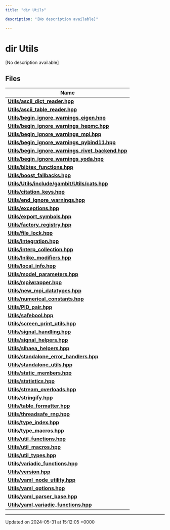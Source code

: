 ```yaml
---
title: "dir Utils"

description: "[No description available]"

---
```


# dir Utils

[No description available]

## Files

| Name           |
| -------------- |
| **[Utils/ascii_dict_reader.hpp](/documentation/code/files/ascii__dict__reader_8hpp/#file-utils-ascii-dict-reader-hpp)**  |
| **[Utils/ascii_table_reader.hpp](/documentation/code/files/ascii__table__reader_8hpp/#file-utils-ascii-table-reader-hpp)**  |
| **[Utils/begin_ignore_warnings_eigen.hpp](/documentation/code/files/begin__ignore__warnings__eigen_8hpp/#file-utils-begin-ignore-warnings-eigen-hpp)**  |
| **[Utils/begin_ignore_warnings_hepmc.hpp](/documentation/code/files/begin__ignore__warnings__hepmc_8hpp/#file-utils-begin-ignore-warnings-hepmc-hpp)**  |
| **[Utils/begin_ignore_warnings_mpi.hpp](/documentation/code/files/begin__ignore__warnings__mpi_8hpp/#file-utils-begin-ignore-warnings-mpi-hpp)**  |
| **[Utils/begin_ignore_warnings_pybind11.hpp](/documentation/code/files/begin__ignore__warnings__pybind11_8hpp/#file-utils-begin-ignore-warnings-pybind11-hpp)**  |
| **[Utils/begin_ignore_warnings_rivet_backend.hpp](/documentation/code/files/begin__ignore__warnings__rivet__backend_8hpp/#file-utils-begin-ignore-warnings-rivet-backend-hpp)**  |
| **[Utils/begin_ignore_warnings_yoda.hpp](/documentation/code/files/begin__ignore__warnings__yoda_8hpp/#file-utils-begin-ignore-warnings-yoda-hpp)**  |
| **[Utils/bibtex_functions.hpp](/documentation/code/files/bibtex__functions_8hpp/#file-utils-bibtex-functions-hpp)**  |
| **[Utils/boost_fallbacks.hpp](/documentation/code/files/boost__fallbacks_8hpp/#file-utils-boost-fallbacks-hpp)**  |
| **[Utils/Utils/include/gambit/Utils/cats.hpp](/documentation/code/files/utils_2include_2gambit_2utils_2cats_8hpp/#file-utils-utils-include-gambit-utils-cats-hpp)**  |
| **[Utils/citation_keys.hpp](/documentation/code/files/citation__keys_8hpp/#file-utils-citation-keys-hpp)**  |
| **[Utils/end_ignore_warnings.hpp](/documentation/code/files/end__ignore__warnings_8hpp/#file-utils-end-ignore-warnings-hpp)**  |
| **[Utils/exceptions.hpp](/documentation/code/files/exceptions_8hpp/#file-utils-exceptions-hpp)**  |
| **[Utils/export_symbols.hpp](/documentation/code/files/export__symbols_8hpp/#file-utils-export-symbols-hpp)**  |
| **[Utils/factory_registry.hpp](/documentation/code/files/factory__registry_8hpp/#file-utils-factory-registry-hpp)**  |
| **[Utils/file_lock.hpp](/documentation/code/files/file__lock_8hpp/#file-utils-file-lock-hpp)**  |
| **[Utils/integration.hpp](/documentation/code/files/integration_8hpp/#file-utils-integration-hpp)**  |
| **[Utils/interp_collection.hpp](/documentation/code/files/interp__collection_8hpp/#file-utils-interp-collection-hpp)**  |
| **[Utils/lnlike_modifiers.hpp](/documentation/code/files/lnlike__modifiers_8hpp/#file-utils-lnlike-modifiers-hpp)**  |
| **[Utils/local_info.hpp](/documentation/code/files/local__info_8hpp/#file-utils-local-info-hpp)**  |
| **[Utils/model_parameters.hpp](/documentation/code/files/model__parameters_8hpp/#file-utils-model-parameters-hpp)**  |
| **[Utils/mpiwrapper.hpp](/documentation/code/files/mpiwrapper_8hpp/#file-utils-mpiwrapper-hpp)**  |
| **[Utils/new_mpi_datatypes.hpp](/documentation/code/files/new__mpi__datatypes_8hpp/#file-utils-new-mpi-datatypes-hpp)**  |
| **[Utils/numerical_constants.hpp](/documentation/code/files/numerical__constants_8hpp/#file-utils-numerical-constants-hpp)**  |
| **[Utils/PID_pair.hpp](/documentation/code/files/pid__pair_8hpp/#file-utils-pid-pair-hpp)**  |
| **[Utils/safebool.hpp](/documentation/code/files/safebool_8hpp/#file-utils-safebool-hpp)**  |
| **[Utils/screen_print_utils.hpp](/documentation/code/files/screen__print__utils_8hpp/#file-utils-screen-print-utils-hpp)**  |
| **[Utils/signal_handling.hpp](/documentation/code/files/signal__handling_8hpp/#file-utils-signal-handling-hpp)**  |
| **[Utils/signal_helpers.hpp](/documentation/code/files/signal__helpers_8hpp/#file-utils-signal-helpers-hpp)**  |
| **[Utils/slhaea_helpers.hpp](/documentation/code/files/slhaea__helpers_8hpp/#file-utils-slhaea-helpers-hpp)**  |
| **[Utils/standalone_error_handlers.hpp](/documentation/code/files/standalone__error__handlers_8hpp/#file-utils-standalone-error-handlers-hpp)**  |
| **[Utils/standalone_utils.hpp](/documentation/code/files/standalone__utils_8hpp/#file-utils-standalone-utils-hpp)**  |
| **[Utils/static_members.hpp](/documentation/code/files/static__members_8hpp/#file-utils-static-members-hpp)**  |
| **[Utils/statistics.hpp](/documentation/code/files/statistics_8hpp/#file-utils-statistics-hpp)**  |
| **[Utils/stream_overloads.hpp](/documentation/code/files/stream__overloads_8hpp/#file-utils-stream-overloads-hpp)**  |
| **[Utils/stringify.hpp](/documentation/code/files/stringify_8hpp/#file-utils-stringify-hpp)**  |
| **[Utils/table_formatter.hpp](/documentation/code/files/table__formatter_8hpp/#file-utils-table-formatter-hpp)**  |
| **[Utils/threadsafe_rng.hpp](/documentation/code/files/threadsafe__rng_8hpp/#file-utils-threadsafe-rng-hpp)**  |
| **[Utils/type_index.hpp](/documentation/code/files/type__index_8hpp/#file-utils-type-index-hpp)**  |
| **[Utils/type_macros.hpp](/documentation/code/files/type__macros_8hpp/#file-utils-type-macros-hpp)**  |
| **[Utils/util_functions.hpp](/documentation/code/files/util__functions_8hpp/#file-utils-util-functions-hpp)**  |
| **[Utils/util_macros.hpp](/documentation/code/files/util__macros_8hpp/#file-utils-util-macros-hpp)**  |
| **[Utils/util_types.hpp](/documentation/code/files/util__types_8hpp/#file-utils-util-types-hpp)**  |
| **[Utils/variadic_functions.hpp](/documentation/code/files/variadic__functions_8hpp/#file-utils-variadic-functions-hpp)**  |
| **[Utils/version.hpp](/documentation/code/files/version_8hpp/#file-utils-version-hpp)**  |
| **[Utils/yaml_node_utility.hpp](/documentation/code/files/yaml__node__utility_8hpp/#file-utils-yaml-node-utility-hpp)**  |
| **[Utils/yaml_options.hpp](/documentation/code/files/yaml__options_8hpp/#file-utils-yaml-options-hpp)**  |
| **[Utils/yaml_parser_base.hpp](/documentation/code/files/yaml__parser__base_8hpp/#file-utils-yaml-parser-base-hpp)**  |
| **[Utils/yaml_variadic_functions.hpp](/documentation/code/files/yaml__variadic__functions_8hpp/#file-utils-yaml-variadic-functions-hpp)**  |






-------------------------------

Updated on 2024-05-31 at 15:12:05 +0000
